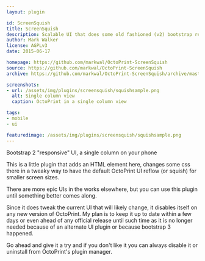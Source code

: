 ```yaml
---
layout: plugin

id: ScreenSquish
title: ScreenSquish
description: Scalable UI that does some old fashioned (v2) bootstrap responsive and some collapse etc.
author: Mark Walker
license: AGPLv3
date: 2015-06-17

homepage: https://github.com/markwal/OctoPrint-ScreenSquish
source: https://github.com/markwal/OctoPrint-ScreenSquish
archive: https://github.com/markwal/OctoPrint-ScreenSquish/archive/master.zip

screenshots:
- url: /assets/img/plugins/screensquish/squishsample.png
  alt: Single column view
  caption: OctoPrint in a single column view

tags:
- mobile
- ui

featuredimage: /assets/img/plugins/screensquish/squishsample.png
---
```

Bootstrap 2 "responsive" UI, a single column on your phone

This is a little plugin that adds an HTML element here, changes some css there in
a tweaky way to have the default OctoPrint UI reflow (or squish) for smaller
screen sizes.

There are more epic UIs in the works elsewhere, but you can use this plugin until
something better comes along.

Since it does tweak the current UI that will likely change, it disables itself
on any new version of OctoPrint. My plan is to keep it up to date within a few
days or even ahead of any official release until such time as it is no longer
needed because of an alternate UI plugin or because bootstrap 3 happened.

Go ahead and give it a try and if you don't like it you can always disable it or
uninstall from OctoPrint's plugin manager.
